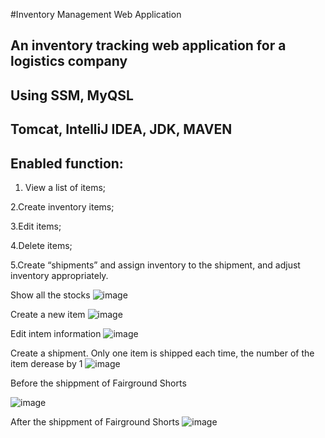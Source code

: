 #Inventory Management Web Application  

 ## An inventory tracking web application for a logistics company



## Using SSM, MyQSL
## Tomcat, IntelliJ IDEA, JDK, MAVEN
## Enabled function:


  1. View a list of items;

  2.Create inventory items;

  3.Edit items;

  4.Delete items;

  5.Create “shipments” and assign inventory to the shipment, and adjust inventory appropriately.

Show all the stocks
![image](https://user-images.githubusercontent.com/78027883/169696874-7e1d91aa-19f0-408b-9f5e-ddaefdb287bc.png)

Create a new item
![image](https://user-images.githubusercontent.com/78027883/169696839-3373ad9a-b87b-4b77-9af5-7f10f6229663.png)

Edit intem information
![image](https://user-images.githubusercontent.com/78027883/169696934-9c4ec9be-f2ed-47f8-9207-da35bb45fa19.png)

Create a shipment. Only one item is shipped each time, the number of the item derease by 1
![image](https://user-images.githubusercontent.com/78027883/169697007-47b16780-e1e4-45aa-a33f-42f7572733e2.png)


Before the shippment of Fairground Shorts 

![image](https://user-images.githubusercontent.com/78027883/169697159-52f705e3-98d4-4cd5-a8e4-cbc11296e837.png)

After the shippment of Fairground Shorts 
![image](https://user-images.githubusercontent.com/78027883/169697184-8fa0b77e-de78-44a4-b906-0bac7825b45d.png)



